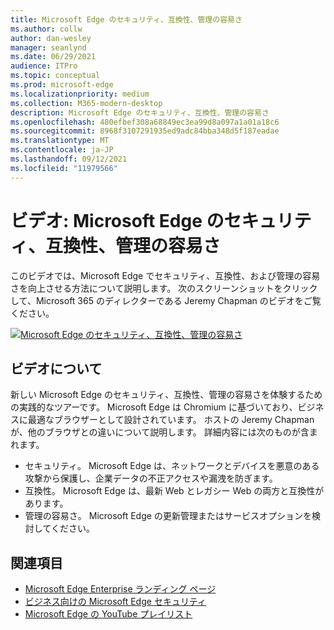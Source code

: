 ```yaml
---
title: Microsoft Edge のセキュリティ、互換性、管理の容易さ
ms.author: collw
author: dan-wesley
manager: seanlynd
ms.date: 06/29/2021
audience: ITPro
ms.topic: conceptual
ms.prod: microsoft-edge
ms.localizationpriority: medium
ms.collection: M365-modern-desktop
description: Microsoft Edge のセキュリティ、互換性、管理の容易さ
ms.openlocfilehash: 480efbef308a68849ec3ea99d8a097a1a01a18c6
ms.sourcegitcommit: 8968f3107291935ed9adc84bba348d5f187eadae
ms.translationtype: MT
ms.contentlocale: ja-JP
ms.lasthandoff: 09/12/2021
ms.locfileid: "11979566"
---
```

# <a name="video-microsoft-edge-security-compatibility-and-manageability"></a>ビデオ: Microsoft Edge のセキュリティ、互換性、管理の容易さ

このビデオでは、Microsoft Edge でセキュリティ、互換性、および管理の容易さを向上させる方法について説明します。 次のスクリーンショットをクリックして、Microsoft 365 のディレクターである Jeremy Chapman のビデオをご覧ください。

[![Microsoft Edge のセキュリティ、互換性、管理の容易さ](media/microsoft-edge-video-security-compatibility-manageability/0.png)](http://www.youtube.com/watch?v=uMmh_gNaM4I "Microsoft Edge security, compatibility, and manageability")

## <a name="about-the-video"></a>ビデオについて

新しい Microsoft Edge のセキュリティ、互換性、管理の容易さを体験するための実践的なツアーです。 Microsoft Edge は Chromium に基づいており、ビジネスに最適なブラウザーとして設計されています。 ホストの Jeremy Chapman が、他のブラウザとの違いについて説明します。 詳細内容には次のものが含まれます。

- セキュリティ。 Microsoft Edge は、ネットワークとデバイスを悪意のある攻撃から保護し、企業データの不正アクセスや漏洩を防ぎます。
- 互換性。 Microsoft Edge は、最新 Web とレガシー Web の両方と互換性があります。
- 管理の容易さ。 Microsoft Edge の更新管理またはサービスオプションを検討してください。

## <a name="see-also"></a>関連項目

- [Microsoft Edge Enterprise ランディング ページ](https://aka.ms/EdgeEnterprise)
- [ビジネス向けの Microsoft Edge セキュリティ](ms-edge-security-for-business.md)
- [Microsoft Edge の YouTube プレイリスト](https://www.youtube.com/playlist?list=PLXtHYVsvn_b-uXh1tMeYpT-0iD8tD3tFy)